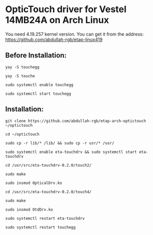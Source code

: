 # OpticTouch driver for Vestel 14MB24A on Arch Linux

You need 4.19.257 kernel version. You can get it from the address: https://github.com/abdullah-rgb/etap-linux419 

## Before Installation:

```shell
yay -S touchegg

yay -S touche

sudo systemctl enable touchegg

sudo systemctl start touchegg
```

## Installation:

```shell
git clone https://github.com/abdullah-rgb/etap-arch-optictouch ~/optictouch

cd ~/optictouch

sudo cp -r lib/* /lib/ && sudo cp -r usr/* /usr/

sudo systemctl enable eta-touchdrv && sudo systemctl start eta-touchdrv

cd /usr/src/eta-touchdrv-0.2.0/touch2/

sudo make

sudo insmod OpticalDrv.ko

cd /usr/src/eta-touchdrv-0.2.0/touch4/

sudo make

sudo insmod OtdDrv.ko

sudo systemctl restart eta-touchdrv

sudo systemctl restart touchegg
```

